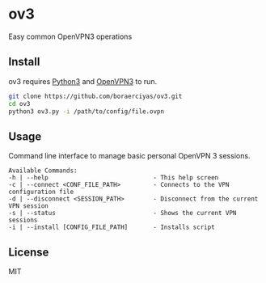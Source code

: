 # ov3
Easy common OpenVPN3 operations


## Install

ov3 requires [Python3](https://www.python.org/download/releases/3.0/) and [OpenVPN3](https://openvpn.net/cloud-docs/openvpn-3-client-for-linux/) to run.

```sh
git clone https://github.com/boraerciyas/ov3.git
cd ov3
python3 ov3.py -i /path/to/config/file.ovpn
```

## Usage
Command line interface to manage basic personal 
    OpenVPN 3 sessions.

    Available Commands:
    -h | --help                             - This help screen
    -c | --connect <CONF_FILE_PATH>         - Connects to the VPN configuration file
    -d | --disconnect <SESSION_PATH>        - Disconnect from the current VPN session
    -s | --status                           - Shows the current VPN sessions
    -i | --install [CONFIG_FILE_PATH]       - Installs script


## License

MIT